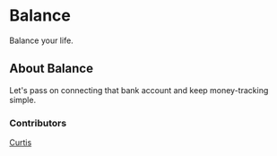 # Balance

Balance your life.

## About Balance

Let's pass on connecting that bank account and keep money-tracking simple.

### Contributors

[Curtis](https://curtisrodgers.com/)

